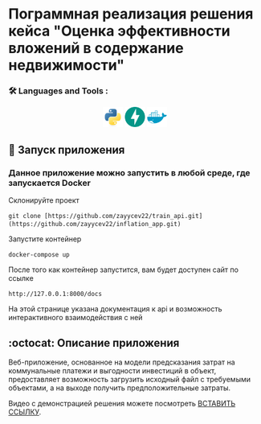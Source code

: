 # Пограммная реализация решения кейса "Оценка эффективности вложений в содержание недвижимости" 
### :hammer_and_wrench: Languages and Tools :

<div align="center">
  <img src="https://raw.githubusercontent.com/devicons/devicon/1119b9f84c0290e0f0b38982099a2bd027a48bf1/icons/python/python-original.svg" height="40" width="40">
  <img src="https://raw.githubusercontent.com/devicons/devicon/1119b9f84c0290e0f0b38982099a2bd027a48bf1/icons/fastapi/fastapi-original.svg" height="40" width="40">
  <img src="https://raw.githubusercontent.com/devicons/devicon/55609aa5bd817ff167afce0d965585c92040787a/icons/docker/docker-plain.svg" height="40" width="40">
</div>

## :japanese_goblin: Запуск приложения
### Данное приложение можно запустить в любой среде, где запускается Docker
Склонируйте проект
```
git clone [https://github.com/zayycev22/train_api.git](https://github.com/zayycev22/inflation_app.git)
```

Запустите контейнер
```
docker-compose up
```

После того как контейнер запустится, вам будет доступен сайт по ссылке
```
http://127.0.0.1:8000/docs
```
На этой странице указана документация к api и возможность интерактивного взаимодействия с ней


## :octocat: Описание приложения

Веб-приложение, основанное на модели предсказания затрат на коммунальные платежи и выгодности инвестиций в объект, предоставляет возможность загрузить исходный файл с требуемыми объектами, а на выходе получить предположительные затраты.

Видео с демонстрацией решения можете посмотреть [ВСТАВИТЬ ССЫЛКУ](https://disk.yandex.ru/d/ibS70vjAJ01B5g).
